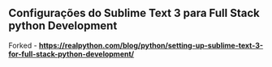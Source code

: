 ## Configurações do Sublime Text 3 para Full Stack python Development

Forked - **https://realpython.com/blog/python/setting-up-sublime-text-3-for-full-stack-python-development/**
